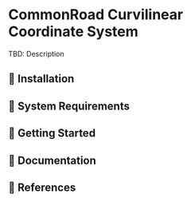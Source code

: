 # CommonRoad Curvilinear Coordinate System

TBD: Description

## :wrench: Installation


## :link: System Requirements


## :rocket: Getting Started


## :blue_book: Documentation


## :speech_balloon: References
